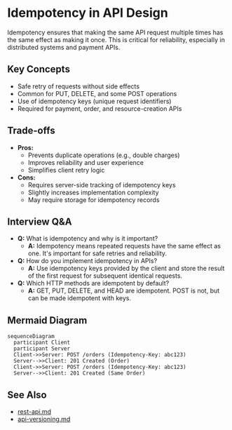 # Idempotency in API Design

Idempotency ensures that making the same API request multiple times has the same effect as making it once. This is critical for reliability, especially in distributed systems and payment APIs.

## Key Concepts
- Safe retry of requests without side effects
- Common for PUT, DELETE, and some POST operations
- Use of idempotency keys (unique request identifiers)
- Required for payment, order, and resource-creation APIs

## Trade-offs
- **Pros:**
  - Prevents duplicate operations (e.g., double charges)
  - Improves reliability and user experience
  - Simplifies client retry logic
- **Cons:**
  - Requires server-side tracking of idempotency keys
  - Slightly increases implementation complexity
  - May require storage for idempotency records

## Interview Q&A
- **Q:** What is idempotency and why is it important?
  - **A:** Idempotency means repeated requests have the same effect as one. It's important for safe retries and reliability.
- **Q:** How do you implement idempotency in APIs?
  - **A:** Use idempotency keys provided by the client and store the result of the first request for subsequent identical requests.
- **Q:** Which HTTP methods are idempotent by default?
  - **A:** GET, PUT, DELETE, and HEAD are idempotent. POST is not, but can be made idempotent with keys.

## Mermaid Diagram
```mermaid
sequenceDiagram
  participant Client
  participant Server
  Client->>Server: POST /orders (Idempotency-Key: abc123)
  Server-->>Client: 201 Created (Order)
  Client->>Server: POST /orders (Idempotency-Key: abc123)
  Server-->>Client: 201 Created (Same Order)
```

## See Also
- [rest-api.md](./rest-api.md)
- [api-versioning.md](./api-versioning.md)
